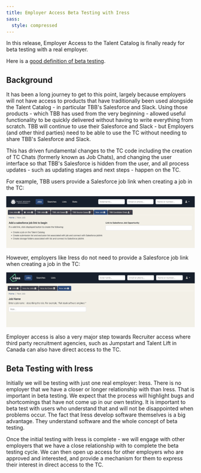 ```yaml
---
title: Employer Access Beta Testing with Iress
sass:
  style: compressed
---
```


In this release, Employer Access to the Talent Catalog is finally ready for beta testing with a real 
employer.

Here is a [good definition of beta testing](https://www.productplan.com/glossary/beta-test/).


## Background

It has been a long journey to get to this point, largely because employers will not have access to 
products that have traditionally been used alongside the Talent Catalog - in particular TBB's 
Salesforce and Slack. Using those products - which TBB has used from the very beginning - allowed 
useful functionality to be quickly delivered without having to write everything from scratch. 
TBB will continue to use their Salesforce and Slack - but Employers (and other third parties) need 
to be able to use the TC without needing to share TBB's Salesforce and Slack. 

This has driven fundamental changes to the TC code including the creation of TC Chats (formerly 
known as Job Chats), and changing the user interface so that TBB's Salesforce is hidden from the user, 
and all process updates - such as updating stages and next steps - happen on the TC.

For example, TBB users provide a Salesforce job link when creating a job in the TC:

<div class="card-image-container">
  <img src="./../assets/images/v222/TbbNewJobScreenLogo.png" 
        alt="TBB New Job Screen" class="card-image">
</div>

However, employers like Iress do not need to provide a Salesforce job link 
when creating a job in the TC:

<div class="card-image-container">
  <img src="./../assets/images/v222/EmployerAccessNewJobScreenIressLogo.png" 
        alt="Employer access New Job screen (Iress)" class="card-image">
</div>

Employer access is also a very major step towards Recruiter access where third party recruitment 
agencies, such as Jumpstart and Talent Lift in Canada can also have direct access to the TC.


## Beta Testing with Iress

Initially we will be testing with just one real employer: Iress. There is no employer that we have 
a closer or longer relationship with than Iress. That is important in beta testing. We expect that 
the process will highlight bugs and shortcomings that have not come up in our own testing. It is 
important to beta test with users who understand that and will not be disappointed when problems 
occur. The fact that Iress develop software themselves is a big advantage. They understand software 
and the whole concept of beta testing.

Once the initial testing with Iress is complete - we will engage with other employers that we have 
a close relationship with to complete the beta testing cycle. We can then open up access for other
employers who are approved and interested, and provide a mechanism for them to express their interest 
in direct access to the TC.
